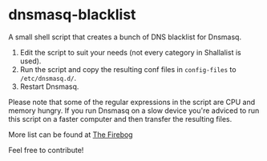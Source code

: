 # dnsmasq-blacklist

A small shell script that creates a bunch of DNS blacklist for Dnsmasq.

1. Edit the script to suit your needs (not every category in Shallalist is used).
2. Run the script and copy the resulting conf files in `config-files` to `/etc/dnsmasq.d/`.
3. Restart Dnsmasq.

Please note that some of the regular expressions in the script are CPU and memory hungry. If you run Dnsmasq on a slow device you're adviced to run this script on a faster computer and then transfer the resulting files.

More list can be found at [The Firebog](https://firebog.net/)

Feel free to contribute!
